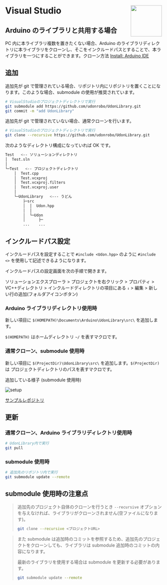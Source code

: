 # Visual Studio <img src="https://github.com/CaseyNelson314/Visualizer/assets/91818705/d190da8e-dc18-46fc-90a1-f4258b1df4b1" height="100px" align="right">

## Arduino のライブラリと共用する場合

PC 内に本ライブラリ複数を置きたくない場合、Arduino のライブラリディレクトリに本ライブラリをクローンし、そこをインクルードパスとすることで、本ライブラリを一つにすることができます。クローン方法 [Install: Arduino IDE](ArduinoIDE.md)

## 追加

追加先が git で管理されている場合、リポジトリ内にリポジトリを置くことになります。このような場合、submodule の使用が推奨されています。

```sh
# VisualStudioのプロジェクトディレクトリで実行
git submodule add https://github.com/udonrobo/UdonLibrary.git
git commit -m "add UdonLibrary"
```

追加先が git で管理されていない場合、通常クローンを行います。

```sh
# VisualStudioのプロジェクトディレクトリで実行
git clone --recursive https://github.com/udonrobo/UdonLibrary.git
```

次のようなディレクトリ構成になっていれば OK です。

```sh
Test   <-- ソリューションディレクトリ
│  Test.sln
│
└─Test   <-- プロジェクトディレクトリ
    │  Test.cpp
    │  Test.vcxproj
    │  Test.vcxproj.filters
    │  Test.vcxproj.user
    │
    └─UdonLibrary   <--- うどん
        ├─src
        │  │  Udon.hpp
        │  │
        │  └─Udon
        │      ├─
        ...    ...
```

## インクルードパス設定

インクルードパスを設定することで `#include <Udon.hpp>` のように `#include <>` を使用して記述できるようになります。

インクルードパスの設定画面を次の手順で開きます。

ソリューションエクスプローラ > プロジェクトを右クリック > プロパティ > VC++ディレクトリ > インクルードディレクトリの項目にある `↓` > 編集 > 新しい行の追加(フォルダアイコンボタン)

### Arduino ライブラリディレクトリ使用時

新しい項目に `$(HOMEPATH)\Documents\Arduino\UdonLibrary\src\` を追加します。

`$(HOMEPATH)` はホームディレクトリ `~/` を表すマクロです。

### 通常クローン、submodule 使用時

新しい項目に `$(ProjectDir)\UdonLibrary\src\` を追加します。`$(ProjectDir)` は プロジェクトディレクトリのパスを表すマクロです。

追加している様子 (submodule 使用時)

![setup](https://github.com/udonrobo/UdonLibrary/assets/91818705/aaecedbc-2490-4b11-85e5-fbf0a7d09302)

[サンプルレポジトリ](https://github.com/udonrobo/UdonLibraryDemoOnVisualStudio)

## 更新

### 通常クローン、Arduino ライブラリディレクトリ使用時

```sh
# UdonLibrary内で実行
git pull
```

### submodule 使用時

```sh
# 追加先のリポジトリ内で実行
git submodule update --remote
```

## submodule 使用時の注意点

> 追加先のプロジェクト自体のクローンを行うとき `--recursive` オプションを与えなければ、ライブラリがクローンされません(空ファイルになります)。
>
> ```sh
> git clone --recursive <プロジェクトURL>
> ```

> また submodule は追加時のコミットを参照するため、追加先のプロジェクトをクローンしても、ライブラリは submodule 追加時のコミットの内容になります。
>
> 最新のライブラリを使用する場合は submodule を更新する必要があります。
>
> ```sh
> git submodule update --remote
> ```
